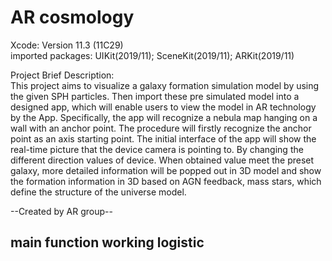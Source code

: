 # AR cosmology
Xcode: Version 11.3 (11C29)  
imported packages: UIKit(2019/11); SceneKit(2019/11); ARKit(2019/11)  
  
Project Brief Description:  
This project aims to visualize a galaxy formation simulation model by using the given SPH particles. Then import these pre simulated model into a designed app, which will enable users to view the model in AR technology by the App. Specifically, the app will recognize a nebula map hanging on a wall with an anchor point. The procedure will firstly recognize the anchor point as an axis starting point. The initial interface of the app will show the real-time picture that the device camera is pointing to. By changing the different direction values of device. When obtained value meet the preset galaxy, more detailed information will be popped out in 3D model and show the formation information in 3D based on AGN feedback, mass stars, which define the structure of the universe model.  

--Created by AR group-- 
## main function working logistic

##
